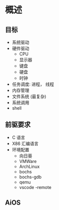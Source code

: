 # 概述

## 目标

  - 系统驱动
  - 硬件驱动
     - CPU
     - 显示器
     - 键盘
     - 硬盘
     - 时钟
- 任务调度: 进程， 线程
- 内存管理
- 文件系统 (最复杂)
- 系统调用
- shell

## 前驱要求
- C 语言
- X86 汇编语言
- 环境配置
     - 向日葵
     - VMWare
     - ArchLinux
     - bochs
     - bochs-gdb
     - qemu
     - vscode -remote

## AiOS

